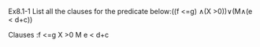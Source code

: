 Ex8.1-1
List all the clauses for the predicate below:((f <=g) ∧(X >0))∨(M∧(e < d+c))

Clauses :f <=g
	 X >0
	 M
	 e < d+c
	 